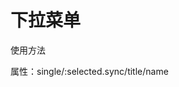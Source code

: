 # 下拉菜单

使用方法
<ClientOnly>
    <collapse-demos></collapse-demos>
</ClientOnly>

属性：single/:selected.sync/title/name